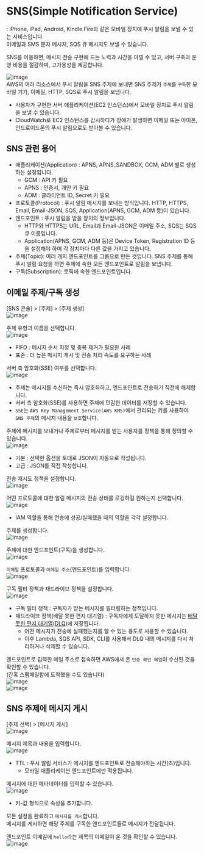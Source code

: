 # SNS(Simple Notification Service)

: iPhone, iPad, Android, Kindle Fire와 같은 모바일 장치에 푸시 알림을 보낼 수 있는 서비스입니다.   
이메일과 SMS 문자 메시지, SQS 큐 메시지도 보낼 수 있습니다.

SNS를 이용하면, 메시지 전송 구현에 드는 노력과 시간을 아낄 수 있고, 서버 구축과 운영 비용을 절감하며, 고가용성을 제공합니다.

![image](https://user-images.githubusercontent.com/43658658/147905787-f7629c0f-6642-4e5e-9c7c-cde048caa0d3.png)   
AWS의 여러 리소스에서 푸시 알림을 SNS 주제에 보내면 SNS 주제가 `주제`를 `구독`한 모바일 기기, 이메일, HTTP, SQS로 푸시 알림을 보냅니다.   
* 사용자가 구현한 서버 애플리케이션(EC2 인스턴스)에서 모바일 장치로 푸시 알림을 보낼 수 있습니다.   
* CloudWatch로 EC2 인스턴스를 감시하다가 장애가 발생하면 이메일 또는 아이폰, 안드로이드폰의 푸시 알림으로도 받아볼 수 있습니다.

## SNS 관련 용어

* 애플리케이션(Application) : APNS, APNS_SANDBOX, GCM, ADM 별로 생성하는 설정입니다. 
  - GCM : API 키 필요
  - APNS : 인증서, 개인 키 필요
  - ADM : 클라이언트 ID, Secret 키 필요
* 프로토콜(Protocol) : 푸시 알림 메시지를 보내는 방식입니다. HTTP, HTTPS, Email, Email-JSON, SQS, Application(APNS, GCM, ADM 등)이 있습니다.
* 엔드포인트 : 푸시 알림을 받을 장치의 정보입니다. 
  - HTTP와 HTTPS는 URL, Email과 Email-JSON은 이메일 주소, SQS는 SQS 큐 이름입니다. 
  - Application(APNS, GCM, ADM 등)은 Device Token, Registration ID 등을 설정해야 하며 각 장치마다 다른 값을 가지고 있습니다.
* 주제(Topic): 여러 개의 엔드포인트를 그룹으로 만든 것입니다. SNS 주제를 통해 푸시 알림 요청을 하면 주제에 속한 모든 엔드포인트로 알림을 보냅니다.
* 구독(Subscription): 토픽에 속한 엔드포인트입니다.

## 이메일 주제/구독 생성

[SNS 콘솔] > [주제] > [주제 생성]   
![image](https://user-images.githubusercontent.com/43658658/147908676-69e0908b-e135-47d4-9b1a-80704c5ddfbe.png)

주제 유형과 이름을 선택합니다.   
![image](https://user-images.githubusercontent.com/43658658/147908799-f315b88c-7108-4268-8d8f-2dcfba095a19.png)   
* FIFO : 메시지 순서 지정 및 중복 제거가 필요한 사례
* 표준 : 더 높은 메시지 게시 및 전송 처리 속도를 요구하는 사례

서버 측 암호화(SSE) 여부를 선택합니다.   
![image](https://user-images.githubusercontent.com/43658658/147908907-cb0c3e8b-8330-4391-99e2-a1a1d634e1ca.png)   
* 주제는 메시지를 수신하는 즉시 암호화하고, 엔드포인트로 전송하기 직전에 해제합니다.
* 서버 측 암호화(SSE)를 사용하면 주제에 민감한 데이터를 저장할 수 있습니다. 
* `SSE`는 `AWS Key Management Service(AWS KMS)`에서 관리되는 키를 사용하여 `SNS 주제`의 메시지 내용을 `보호`합니다.

주제에 메시지를 보내거나 주제로부터 메시지를 받는 사용자를 정책을 통해 정의할 수 있습니다.   
![image](https://user-images.githubusercontent.com/43658658/147909069-25f2c23a-a890-4d8c-a97c-d328022ff0f7.png)   
* 기본 : 선택한 옵션을 토대로 JSON이 자동으로 작성됩니다.
* 고급 : JSON를 직접 작성합니다.

전송 재시도 정책을 설정합니다.   
![image](https://user-images.githubusercontent.com/43658658/147909171-9fbf31a3-410f-4ece-93bd-ae45a35641c9.png)

어떤 프로토콜에 대한 알림 메시지의 전송 상태를 로깅하길 원하는지 선택합니다.
![image](https://user-images.githubusercontent.com/43658658/147909557-8b0de0bb-b04c-45d8-8ca9-b3c390dfa31e.png)
* IAM 역할을 통해 전송에 성공/실패했을 때의 역할을 각각 설정합니다.

주제를 생성합니다.   
![image](https://user-images.githubusercontent.com/43658658/147909803-bd0076ce-d1a6-4436-a6bc-a72a5bd2d1e0.png)

주제에 대한 엔드포인트(구독)을 생성합니다.   
![image](https://user-images.githubusercontent.com/43658658/147909850-42806fa1-8465-470a-b7ed-25092e9ce89c.png)

`이메일` 프로토콜과 `이메일 주소`(엔드포인트)를 입력합니다.   
![image](https://user-images.githubusercontent.com/43658658/147909949-053e1048-8d5f-45a5-9df1-d201133c88a0.png)

구독 필터 정책과 재드라이브 정책을 설정합니다.   
![image](https://user-images.githubusercontent.com/43658658/147910002-8f7c6934-10ec-4212-9223-f05ef3b8d3e0.png)   
* 구독 필터 정책 : 구독자가 받는 메시지를 필터링하는 정책입니다.
* 재드라이브 정책(배달 못한 편지 대기열) : 구독자에게 도달하지 못한 메시지는 [배달 못한 편지 대기열(DLQ)](https://docs.aws.amazon.com/ko_kr/sns/latest/dg/sns-dead-letter-queues.html)에 저장됩니다.
  - 어떤 메시지가 전송에 실패했는지를 알 수 있는 용도로 사용할 수 있습니다.
  - 이후 Lambda, SQS API, SDK, CLI를 사용해서 DLQ 내의 메시지를 다시 처리하거나 삭제할 수 있습니다. 

엔드포인트로 입력한 메일 주소로 접속하면 AWS에서 온 `인증 확인 메일`이 수신된 것을 확인할 수 있습니다.   
(간혹 스팸메일함에 도착했을 수도 있습니다)   
![image](https://user-images.githubusercontent.com/43658658/147910510-2cf5edd2-034a-40f1-8ed8-bc8eabc24455.png)   
![image](https://user-images.githubusercontent.com/43658658/147910530-13e66fd0-60b5-4cb2-a6c9-6a0cbf1ad9f6.png)

## SNS 주제에 메시지 게시

[주제 선택] > [메시지 게시]   
![image](https://user-images.githubusercontent.com/43658658/147910596-4b6f1a24-9308-486d-8151-a07ba4a78a40.png)

메시지 제목과 내용을 입력합니다.   
![image](https://user-images.githubusercontent.com/43658658/147910758-9caad858-d9ac-495e-9e0b-cd965b086dea.png)   
* TTL : 푸시 알림 서비스가 메시지를 엔드포인트로 전송해야하는 시간(초)입니다.
  - 모바일 애플리케이션 엔드포인트에만 적용됩니다.

메시지에 대한 메타데이터를 입력할 수 있습니다.   
![image](https://user-images.githubusercontent.com/43658658/147910962-696fa1d0-e4e8-417c-af9b-62c15fb94c33.png)   
* 키-값 형식으로 속성을 추가합니다.

모든 설정을 완료하고 `메시지를 게시`합니다.   
메시지를 게시하면 해당 주제를 구독한 엔드포인트들로 메시지가 전달됩니다.

엔드포인트 이메일에 `hello`라는 제목의 이메일이 온 것을 확인할 수 있습니다.   
![image](https://user-images.githubusercontent.com/43658658/147911029-ec545162-153e-4f2b-b358-3f5afa211cb0.png)



































